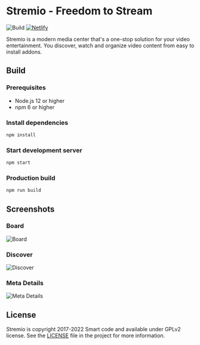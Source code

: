 # Stremio - Freedom to Stream

![Build](https://github.com/stremio/stremio-web/workflows/Build/badge.svg?branch=development)
[![Netlify](https://api.netlify.com/api/v1/badges/ac26d7ae-d08b-4cc4-a14d-a83ba7c3e8ca/deploy-status)](https://stremio-development.netlify.app)

Stremio is a modern media center that's a one-stop solution for your video entertainment. You discover, watch and organize video content from easy to install addons.

## Build

### Prerequisites

- Node.js 12 or higher
- npm 6 or higher

### Install dependencies

```bash
npm install
```

### Start development server

```bash
npm start
```

### Production build

```bash
npm run build
```

## Screenshots

### Board

![Board](/screenshots/board.png)

### Discover

![Discover](/screenshots/discover.png)

### Meta Details

![Meta Details](/screenshots/metadetails.png)

## License

Stremio is copyright 2017-2022 Smart code and available under GPLv2 license. See the [LICENSE](/LICENSE.md) file in the project for more information.
